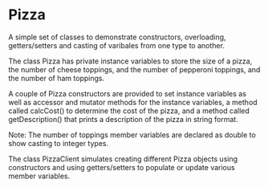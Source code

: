 # Pizza 

A simple set of classes to demonstrate constructors, overloading, getters/setters and casting of varibales from one type to another.

The class Pizza has private instance variables to store the size of a pizza, the number of cheese toppings, and the number of pepperoni toppings, and the number of ham toppings.

A couple of Pizza constructors are provided to set instance variables as well as accessor and mutator methods for the instance variables, a method called calcCost() to determine the cost of the pizza, and a method called getDescription() that prints a description of the pizza in string format.

Note: The number of toppings member variables are declared as double to show casting to integer types.

The class PizzaClient simulates creating different Pizza objects using constructors and using getters/setters to populate or update various member variables.
